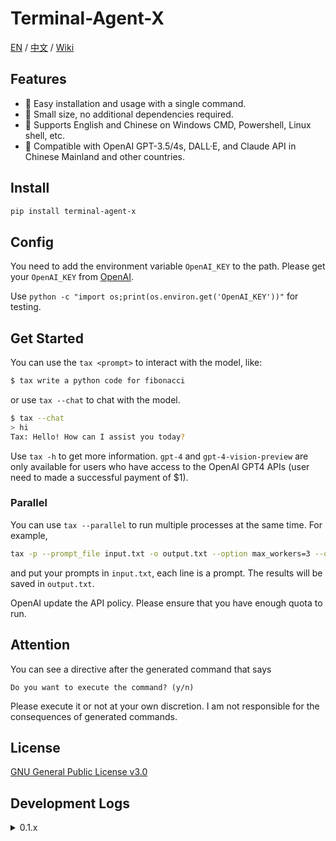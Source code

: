# Terminal-Agent-X

[EN](README.md) / [中文](https://github.com/LyuLumos/Terminal-Agent-X/blob/main/README_cn.md) / [Wiki](https://github.com/LyuLumos/Terminal-Agent-X/wiki)

## Features

- 👻 Easy installation and usage with a single command.
- 🎈 Small size, no additional dependencies required.
- 🐼 Supports English and Chinese on Windows CMD, Powershell, Linux shell, etc.
- 🤖 Compatible with OpenAI GPT-3.5/4s, DALL·E, and Claude API in Chinese Mainland and other countries.


## Install

```bash
pip install terminal-agent-x
```

## Config

You need to add the environment variable `OpenAI_KEY` to the path. Please get your `OpenAI_KEY` from [OpenAI](https://platform.openai.com/account/api-keys).

Use `python -c "import os;print(os.environ.get('OpenAI_KEY'))"` for testing.


## Get Started

You can use the `tax <prompt>` to interact with the model, like:

```bash
$ tax write a python code for fibonacci
```

or use `tax --chat` to chat with the model.
```bash
$ tax --chat
> hi
Tax: Hello! How can I assist you today?
```

Use `tax -h` to get more information. `gpt-4` and `gpt-4-vision-preview` are only available for users who have access to the OpenAI GPT4 APIs (user need to made a successful payment of $1).

### Parallel

You can use `tax --parallel` to run multiple processes at the same time. For example, 
```bash
tax -p --prompt_file input.txt -o output.txt --option max_workers=3 --option chat_mode=openai
```

and put your prompts in `input.txt`, each line is a prompt. The results will be saved in `output.txt`.

OpenAI update the API policy. Please ensure that you have enough quota to run.

## Attention

You can see a directive after the generated command that says
```
Do you want to execute the command? (y/n)
```
Please execute it or not at your own discretion. I am not responsible for the consequences of generated commands.

## License

[GNU General Public License v3.0](LICENSE)

## Development Logs

<details>
<summary>0.1.x</summary>

#### 0.1.0

- Implement basic functions
- Support for Windows cmd and Linux shell
- Add `--file` option for saving the response to a file

#### 0.1.1

- Add `--show_all` option for showing all contents of the response.
- Add `--url` option for users not under GFW.
- Add support for Windows Powershell

#### 0.1.2

- Add Anthropic Claude API Support. Thanks to [jtsang4/claude-to-chatgpt](https://github.com/jtsang4/claude-to-chatgpt). (deprecated in 0.1.5) 
- Add Support for Chinese on Linux and Windows. (also add a temporary solution for VSCode Terminal on Windows).
- Add a timeout function.
- Fix: C++ code block prefix.

#### 0.1.3

- Fix: code block prefix bug (tax will act maybe a little faster).
- Modify: simplify the code.
- Test: test for multi-process. Now you can use tax more efficiently in terminal.

#### 0.1.4

- Feat: Add support for reading prompt from file.
- Feat: Add support for OpenAI DALL·E.
- Fix: Resolve the bug of curl command on Windows platform using IPv6 address to access Claude.

#### 0.1.5

- Fix: Change api to a third-party proxy. Affected by GFW's DNS domain pollution, the original proxy is temporarily unavailable. `claude-to-chatgpt` is unavailable.

#### 0.1.6

- Feat: Add support for **Chat** on Linux. Now you can use tax as **ChatGPT CLI**!
- Feat: Add support for native Anthropic Claude API on Linux Shell, Windows cmd and Powershell.
s
#### 0.1.7

- Feat: Add support for parallel processing with openai mode.

#### 0.1.8

- Feat: Add support for OpenAI `gpt-4-vision-preview` model on all platforms (Beta feature). For example,
    ```bash
    $ tax -i logo.jpg -m gpt-4-vision-preview what is this?
    This appears to be a logo or emblem for something called "Most Creative Learning." The design features a stylized triangular shape, possibly an optical illusion known as a Penrose triangle, ...
    ```
- Refactor: Change the way of URL selection and image input.

</details>